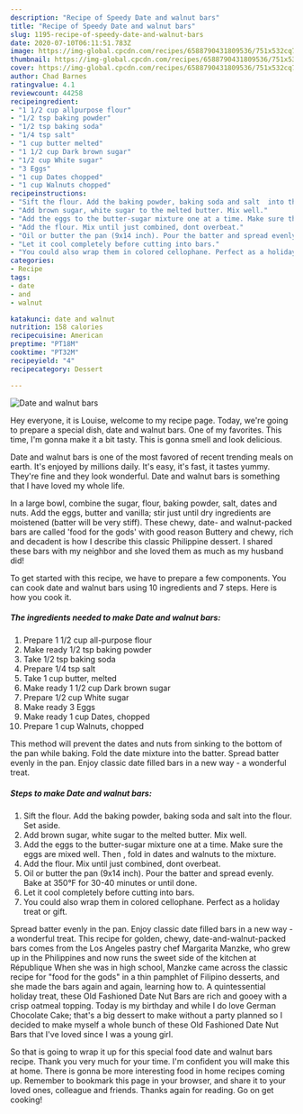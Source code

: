 ```yaml
---
description: "Recipe of Speedy Date and walnut bars"
title: "Recipe of Speedy Date and walnut bars"
slug: 1195-recipe-of-speedy-date-and-walnut-bars
date: 2020-07-10T06:11:51.783Z
image: https://img-global.cpcdn.com/recipes/6588790431809536/751x532cq70/date-and-walnut-bars-recipe-main-photo.jpg
thumbnail: https://img-global.cpcdn.com/recipes/6588790431809536/751x532cq70/date-and-walnut-bars-recipe-main-photo.jpg
cover: https://img-global.cpcdn.com/recipes/6588790431809536/751x532cq70/date-and-walnut-bars-recipe-main-photo.jpg
author: Chad Barnes
ratingvalue: 4.1
reviewcount: 44258
recipeingredient:
- "1 1/2 cup allpurpose flour"
- "1/2 tsp baking powder"
- "1/2 tsp baking soda"
- "1/4 tsp salt"
- "1 cup butter melted"
- "1 1/2 cup Dark brown sugar"
- "1/2 cup White sugar"
- "3 Eggs"
- "1 cup Dates chopped"
- "1 cup Walnuts chopped"
recipeinstructions:
- "Sift the flour. Add the baking powder, baking soda and salt  into the flour. Set aside."
- "Add brown sugar, white sugar to the melted butter. Mix well."
- "Add the eggs to the butter-sugar mixture one at a time. Make sure the eggs are mixed well. Then , fold in dates and walnuts to the mixture."
- "Add the flour. Mix until just combined, dont overbeat."
- "Oil or butter the pan (9x14 inch). Pour the batter and spread evenly. Bake at 350°F for 30-40 minutes or until done."
- "Let it cool completely before cutting into bars."
- "You could also wrap them in colored cellophane. Perfect as a holiday treat or gift."
categories:
- Recipe
tags:
- date
- and
- walnut

katakunci: date and walnut 
nutrition: 158 calories
recipecuisine: American
preptime: "PT18M"
cooktime: "PT32M"
recipeyield: "4"
recipecategory: Dessert

---
```



![Date and walnut bars](https://img-global.cpcdn.com/recipes/6588790431809536/751x532cq70/date-and-walnut-bars-recipe-main-photo.jpg)

Hey everyone, it is Louise, welcome to my recipe page. Today, we're going to prepare a special dish, date and walnut bars. One of my favorites. This time, I'm gonna make it a bit tasty. This is gonna smell and look delicious.

Date and walnut bars is one of the most favored of recent trending meals on earth. It's enjoyed by millions daily. It's easy, it's fast, it tastes yummy. They're fine and they look wonderful. Date and walnut bars is something that I have loved my whole life.

In a large bowl, combine the sugar, flour, baking powder, salt, dates and nuts. Add the eggs, butter and vanilla; stir just until dry ingredients are moistened (batter will be very stiff). These chewy, date- and walnut-packed bars are called &#39;food for the gods&#39; with good reason Buttery and chewy, rich and decadent is how I describe this classic Philippine dessert. I shared these bars with my neighbor and she loved them as much as my husband did!


To get started with this recipe, we have to prepare a few components. You can cook date and walnut bars using 10 ingredients and 7 steps. Here is how you cook it.

<!--inarticleads1-->

##### The ingredients needed to make Date and walnut bars:

1. Prepare 1 1/2 cup all-purpose flour
1. Make ready 1/2 tsp baking powder
1. Take 1/2 tsp baking soda
1. Prepare 1/4 tsp salt
1. Take 1 cup butter, melted
1. Make ready 1 1/2 cup Dark brown sugar
1. Prepare 1/2 cup White sugar
1. Make ready 3 Eggs
1. Make ready 1 cup Dates, chopped
1. Prepare 1 cup Walnuts, chopped


This method will prevent the dates and nuts from sinking to the bottom of the pan while baking. Fold the date mixture into the batter. Spread batter evenly in the pan. Enjoy classic date filled bars in a new way - a wonderful treat. 

<!--inarticleads2-->

##### Steps to make Date and walnut bars:

1. Sift the flour. Add the baking powder, baking soda and salt  into the flour. Set aside.
1. Add brown sugar, white sugar to the melted butter. Mix well.
1. Add the eggs to the butter-sugar mixture one at a time. Make sure the eggs are mixed well. Then , fold in dates and walnuts to the mixture.
1. Add the flour. Mix until just combined, dont overbeat.
1. Oil or butter the pan (9x14 inch). Pour the batter and spread evenly. Bake at 350°F for 30-40 minutes or until done.
1. Let it cool completely before cutting into bars.
1. You could also wrap them in colored cellophane. Perfect as a holiday treat or gift.


Spread batter evenly in the pan. Enjoy classic date filled bars in a new way - a wonderful treat. This recipe for golden, chewy, date-and-walnut-packed bars comes from the Los Angeles pastry chef Margarita Manzke, who grew up in the Philippines and now runs the sweet side of the kitchen at République When she was in high school, Manzke came across the classic recipe for &#34;food for the gods&#34; in a thin pamphlet of Filipino desserts, and she made the bars again and again, learning how to. A quintessential holiday treat, these Old Fashioned Date Nut Bars are rich and gooey with a crisp oatmeal topping. Today is my birthday and while I do love German Chocolate Cake; that&#39;s a big dessert to make without a party planned so I decided to make myself a whole bunch of these Old Fashioned Date Nut Bars that I&#39;ve loved since I was a young girl. 

So that is going to wrap it up for this special food date and walnut bars recipe. Thank you very much for your time. I'm confident you will make this at home. There is gonna be more interesting food in home recipes coming up. Remember to bookmark this page in your browser, and share it to your loved ones, colleague and friends. Thanks again for reading. Go on get cooking!
